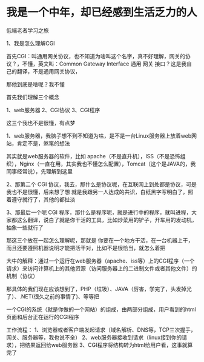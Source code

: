 # 我是一个中年，却已经感到生活乏力的人
低端老者学习之旅

1、我是怎么理解CGI

首先CGI：叫通用网关协议，也不知道为啥叫这个名字，真不好理解，网关的协议？，不懂，英文叫：Common Gateway Interface  通用 网关 接口？这是我自己的翻译，不是通用网关协议，

那他到底是啥呢？我不懂

首先我们理解三个概念

1、web服务器
2、CGI协议
3、CGI程序

这三个我也不是很懂，有点梦

1、web服务器，我脑子想不到不知道为啥，是不是一台Linux服务器上放着web网站，肯定不是，煞笔的想法

其实就是web服务器的软件，比如 apache（不是直升机），ISS（不是恐怖组织），Nginx（一直在用，其实我也不懂怎么配置），Tomcat（这个是JAVA的，我同事经常说），先理解到这里

2、那第二个 CGI 协议，我去，那什么是协议呢，在互联网上到处都是协议，可是我也不是很懂，后来想了想 就是我跟另一人达成的共识，白纸黑字写明白了，照着遵守就行了，其他的都扯淡

3、那最后一个呢 CGI 程序，那什么是程序呢，就是进行中的程序，就叫进程，大家都这么翻译，说白了就是你干活的工具，比如炒菜用的铲子，开车用的发动机，抽象一些就行了

那这三个放在一起怎么理解呢，那就是 你要在一个地方干活，在一台机器上干，而且还要遵照机器说明才能把活干对，比如不是很恰当，就怎么着把

大牛的解释：通过一个运行在web服务器（apache、iss等）上的CGI程序（一个请求）来访问计算机上的其他资源（访问服务器上的二进制文件或者其他文件）的机制（协议）

那具体的我们现在应该想到了，PHP（垃圾）、JAVA（厉害，学完了，头发掉光了）、.NET(很久之前的事情了)、等等把

一个CGI的系统（就是你做的一个网站）的组成，由两部分组成，用户看到的html页面和后台正在运行的CGI程序

工作流程：
1、浏览器或者客户端发起请求（域名解析、DNS等，TCP三次握手，网关、服务器等，我也说不全）
2、web服务器接收到请求（linux接到你的请求），把结果返回给web服务器
3、CGI程序将结构转为html给用户看，这事就算完了







